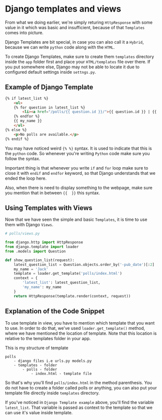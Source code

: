 # Django templates and views

From what we doing earlier, we're simply returing `HttpResponse` with some value in it which was basic and insufficient, because of that `Templates` comes into picture.

Django Templates are bit special, in case you can also call it a `Hybrid`, because we can write `python` code along with the `HTML`.

To create Django Templates, make sure to create them `templates` directory inside the `app` folder first and place your `HTML/templates` file over there. If you put somewhere else, Django may not be able to locate it due to configured default settings inside `settngs.py`.

## Example of Django Template

```html
{% if latest_list %}
    <ul>
    {% for question in latest_list %}
        <li><a href="/polls/{{ question.id }}/">{{ question.id }} | {{ question.question_text }} | {{question.pub_date}}</a></li>
    {% endfor %}
    {{ my_name }}
    </ul>
{% else %}
    <p>No polls are available.</p>
{% endif %}
```
You may have noticed weird `{% %}` syntax. It is used to indicate that this is the `python` code. So whenever you're writing `Python` code make sure you follow the syntax.

Important thing is that whenever you write `if` and `for` loop make sure to close it with `endif` and `endfor` keyword, so that Django understands that we ended the loop here.

Also, when there is need to display something to the webpage, make sure you mention that in between ``{{  }}`` this syntax.

## Using Templates with Views

Now that we have seen the simple and basic `Templates`, it is time to use them with Django `Views`.

```python
# polls/views.py

from django.http import HttpResponse
from django.template import loader
from .models import Question

def show_question_list(request):
    latest_question_list = Question.objects.order_by('-pub_date')[:2]
    my_name = 'Jack'
    template = loader.get_template('polls/index.html')
    context = {
        'latest_list': latest_question_list,
        'my_name': my_name
    }
    return HttpResponse(template.render(context, request))

```

## Explanation of the Code Snippet

To use template in view, you have to mention which template that you want to use. In order to do that, we've used `loader.get_template()` method, where we have mentioned the location of template. Note that this location is relative to the templates folder in your app.

This is my structure of template

```
polls
    - django files i.e urls.py models.py
    - templates - folder
        - polls - folder
            - index.html - template file

```

So that's why you'll find `polls/index.html` in the method parenthesis. You do not have to create a folder called polls or anything, you can also put your template file directly inside `templates` directory.

If you've noticed in `Django Template example` above, you'll find the variable `latest_list`. That variable is passed as context to the template so that we can use it's value inside template. 